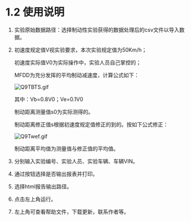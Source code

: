 # 1.2    使用说明

1. 实验原始数据路径：选择制动性实验获得的数据处理后的csv文件以导入数据。

2. 初速度规定值V视实验要求，本次实验规定值为50Km/h；

   初速度实际值V0为实际操作中，实验人员自己掌控的； 

   MFDD为充分发挥的平均制动减速度，计算公式如下：

   ![Q9TBTS.gif](https://s2.ax1x.com/2019/11/27/Q9TBTS.gif)

   其中：Vb=0.8V0；Ve=0.1V0

   制动距离测量值s0为实际测得的。

   制动距离修正值s根据初速度规定值修正的到的。按如下公式修正：

   ![Q9Twef.gif](https://s2.ax1x.com/2019/11/27/Q9Twef.gif)

   制动距离平均值为测量值与修正值的平均值。

3. 分别输入实验编号、实验人员、实验车辆、车辆VIN。

4. 通过按钮选择是否输出报表并打印。

5. 选择html报告输出路径。

6. 点击左上角运行。

7. 左上角可查看帮助文件，下载更新，联系作者等。

